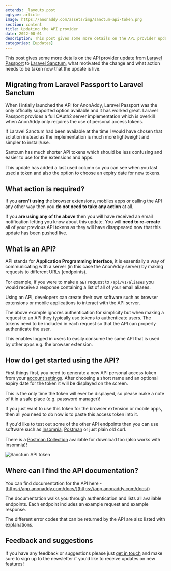 ```yaml
---
extends: _layouts.post
ogtype: article
image: https://anonaddy.com/assets/img/sanctum-api-token.png
section: content
title: Updating the API provider
date: 2022-08-01
description: This post gives some more details on the API provider update from Laravel Passport to Laravel Sanctum, what motivated the change and what action needs to be taken now that the update is live.
categories: [updates]
---
```


This post gives some more details on the API provider update from [Laravel Passport](https://laravel.com/docs/9.x/passport) to [Laravel Sanctum](https://laravel.com/docs/9.x/sanctum), what motivated the change and what action needs to be taken now that the update is live.

## Migrating from Laravel Passport to Laravel Sanctum

When I intially launched the API for AnonAddy, Laravel Passport was the only offically supported option available and it has worked great. Laravel Passport provides a full OAuth2 server implementation which is overkill when AnonAddy only requires the use of personal access tokens.

If Laravel Sanctum had been available at the time I would have chosen that solution instead as the implementation is much more lightweight and simpler to install/use.

Santcum has much shorter API tokens which should be less confusing and easier to use for the extensions and apps.

This update has added a last used column so you can see when you last used a token and also the option to choose an expiry date for new tokens.

## What action is required?

If you **aren't using** the browser extensions, mobiles apps or calling the API any other way then you **do not need to take any action** at all.

If you **are using any of the above** then you will have received an email notification letting you know about this update. You will **need to re-create** all of your previous API tokens as they will have disappeared now that this update has been pushed live.

## What is an API?

API stands for **Application Programming Interface**, it is essentially a way of communicating with a server (in this case the AnonAddy server) by making requests to different URLs (endpoints).

For example, if you were to make a `GET` request to `/api/v1/aliases` you would receive a response containing a list of all of your email aliases.

Using an API, developers can create their own software such as browser extensions or mobile applications to interact with the API server.

The above example ignores authentication for simplicity but when making a request to an API they typically use tokens to authenticate users. The tokens need to be included in each request so that the API can properly authenticate the user.

This enables logged in users to easily consume the same API that is used by other apps e.g. the browser extension.

## How do I get started using the API?

First things first, you need to generate a new API personal access token from your [account settings](https://app.anonaddy.com/settings). After choosing a short name and an optional expiry date for the token it will be displayed on the screen.

This is the only time the token will ever be displayed, so please make a note of it in a safe place (e.g. password manager)!

If you just want to use this token for the browser extension or mobile apps, then all you need to do now is to paste this access token into it.

If you'd like to test out some of the other API endpoints then you can use software such as [Insomnia](https://insomnia.rest/), [Postman](https://www.getpostman.com/) or just plain old curl.

There is a [Postman Collection](https://app.anonaddy.com/docs/collection.json) available for download too (also works with Insomnia)!

<div class="flex justify-center">
  <img class="shadow" src="/assets/img/sanctum-api-token.png" alt="Sanctum API token" title="Sanctum API token">
</div>

## Where can I find the API documentation?

You can find documentation for the API here - [https://app.anonaddy.com/docs/](https://app.anonaddy.com/docs/)

The documentation walks you through authentication and lists all available endpoints. Each endpoint includes an example request and example response.

The different error codes that can be returned by the API are also listed with explanations.

## Feedback and suggestions

If you have any feedback or suggestions please just [get in touch](/contact/) and make sure to sign up to the newsletter if you'd like to receive updates on new features!
